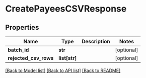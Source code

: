 # CreatePayeesCSVResponse

## Properties
Name | Type | Description | Notes
------------ | ------------- | ------------- | -------------
**batch_id** | **str** |  | [optional] 
**rejected_csv_rows** | **list[str]** |  | [optional] 

[[Back to Model list]](../README.md#documentation-for-models) [[Back to API list]](../README.md#documentation-for-api-endpoints) [[Back to README]](../README.md)


